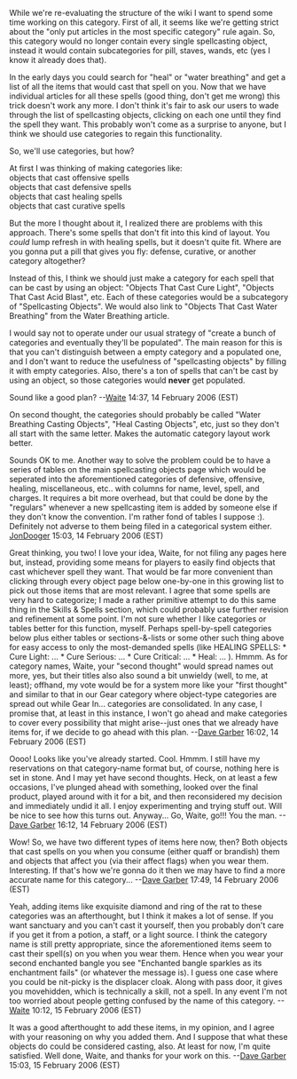 While we're re-evaluating the structure of the wiki I want to spend some
time working on this category. First of all, it seems like we're getting
strict about the "only put articles in the most specific category" rule
again. So, this category would no longer contain every single
spellcasting object, instead it would contain subcategories for pill,
staves, wands, etc (yes I know it already does that).

In the early days you could search for "heal" or "water breathing" and
get a list of all the items that would cast that spell on you. Now that
we have individual articles for all these spells (good thing, don't get
me wrong) this trick doesn't work any more. I don't think it's fair to
ask our users to wade through the list of spellcasting objects, clicking
on each one until they find the spell they want. This probably won't
come as a surprise to anyone, but I think we should use categories to
regain this functionality.

So, we'll use categories, but how?

At first I was thinking of making categories like:  
objects that cast offensive spells  
objects that cast defensive spells  
objects that cast healing spells  
objects that cast curative spells

But the more I thought about it, I realized there are problems with this
approach. There's some spells that don't fit into this kind of layout.
You *could* lump refresh in with healing spells, but it doesn't quite
fit. Where are you gonna put a pill that gives you fly: defense,
curative, or another category altogether?

Instead of this, I think we should just make a category for each spell
that can be cast by using an object: "Objects That Cast Cure Light",
"Objects That Cast Acid Blast", etc. Each of these categories would be a
subcategory of "Spellcasting Objects". We would also link to "Objects
That Cast Water Breathing" from the Water Breathing article.

I would say not to operate under our usual strategy of "create a bunch
of categories and eventually they'll be populated". The main reason for
this is that you can't distinguish between a empty category and a
populated one, and I don't want to reduce the usefulness of
"spellcasting objects" by filling it with empty categories. Also,
there's a ton of spells that can't be cast by using an object, so those
categories would **never** get populated.

Sound like a good plan? --[Waite](User:Waite "wikilink") 14:37, 14
February 2006 (EST)

On second thought, the categories should probably be called "Water
Breathing Casting Objects", "Heal Casting Objects", etc, just so they
don't all start with the same letter. Makes the automatic category
layout work better.

Sounds OK to me. Another way to solve the problem could be to have a
series of tables on the main spellcasting objects page which would be
seperated into the aforementioned categories of defensive, offensive,
healing, miscellaneous, etc.. with columns for name, level, spell, and
charges. It requires a bit more overhead, but that could be done by the
"regulars" whenever a new spellcasting item is added by someone else if
they don't know the convention. I'm rather fond of tables I suppose :).
Definitely not adverse to them being filed in a categorical system
either. [JonDooger](User:JonDooger "wikilink") 15:03, 14 February 2006
(EST)

Great thinking, you two! I love your idea, Waite, for not filing any
pages here but, instead, providing some means for players to easily find
objects that cast whichever spell they want. That would be far more
convenient than clicking through every object page below one-by-one in
this growing list to pick out those items that are most relevant. I
agree that some spells are very hard to categorize; I made a rather
primitive attempt to do this same thing in the Skills & Spells section,
which could probably use further revision and refinement at some point.
I'm not sure whether I like categories or tables better for this
function, myself. Perhaps spell-by-spell categories below plus either
tables or sections-&-lists or some other such thing above for easy
access to only the most-demanded spells (like HEALING SPELLS: \* Cure
Light: ... \* Cure Serious: ... \* Cure Critical: ... \* Heal: ... ).
Hmmm. As for category names, Waite, your "second thought" would spread
names out more, yes, but their titles also also sound a bit unwieldy
(well, to me, at least); offhand, my vote would be for a system more
like your "first thought" and similar to that in our Gear category where
object-type categories are spread out while Gear In... categories are
consolidated. In any case, I promise that, at least in this instance, I
won't go ahead and make categories to cover every possibility that might
arise--just ones that we already have items for, if we decide to go
ahead with this plan. --[Dave Garber](User:DaveGarber1975 "wikilink")
16:02, 14 February 2006 (EST)

Oooo! Looks like you've already started. Cool. Hmmm. I still have my
reservations on that category-name format but, of course, nothing here
is set in stone. And I may yet have second thoughts. Heck, on at least a
few occasions, I've plunged ahead with something, looked over the final
product, played around with it for a bit, and then reconsidered my
decision and immediately undid it all. I enjoy experimenting and trying
stuff out. Will be nice to see how this turns out. Anyway... Go, Waite,
go!!! You the man. --[Dave Garber](User:DaveGarber1975 "wikilink")
16:12, 14 February 2006 (EST)

Wow! So, we have two different types of items here now, then? Both
objects that cast spells on you when you consume (either quaff or
brandish) them and objects that affect you (via their affect flags) when
you wear them. Interesting. If that's how we're gonna do it then we may
have to find a more accurate name for this category... --[Dave
Garber](User:DaveGarber1975 "wikilink") 17:49, 14 February 2006 (EST)

Yeah, adding items like exquisite diamond and ring of the rat to these
categories was an afterthought, but I think it makes a lot of sense. If
you want sanctuary and you can't cast it yourself, then you probably
don't care if you get it from a potion, a staff, or a light source. I
think the category name is still pretty appropriate, since the
aforementioned items seem to cast their spell(s) on you when you wear
them. Hence when you wear your second enchanted bangle you see
"Enchanted bangle sparkles as its enchantment fails" (or whatever the
message is). I guess one case where you could be nit-picky is the
displacer cloak. Along with pass door, it gives you movehidden, which is
technically a skill, not a spell. In any event I'm not too worried about
people getting confused by the name of this category.
--[Waite](User:Waite "wikilink") 10:12, 15 February 2006 (EST)

It was a good afterthought to add these items, in my opinion, and I
agree with your reasoning on why you added them. And I suppose that what
these objects do could be considered casting, also. At least for now,
I'm quite satisfied. Well done, Waite, and thanks for your work on this.
--[Dave Garber](User:DaveGarber1975 "wikilink") 15:03, 15 February 2006
(EST)

